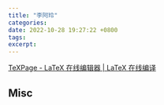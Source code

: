 ```yaml
---
title: "李阿玲"
categories: 
date: 2022-10-28 19:27:22 +0800
tags: 
excerpt: 
---
```




[TeXPage - LaTeX 在线编辑器 | LaTeX 在线编译](https://www.texpage.com/)








## Misc



